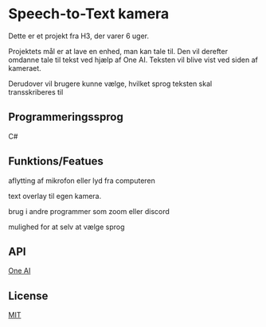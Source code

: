 # Speech-to-Text kamera
Dette er et projekt fra H3, der varer 6 uger.

Projektets mål er at lave en enhed, man kan tale til. Den vil derefter omdanne tale til tekst ved hjælp af One AI. Teksten vil blive vist ved siden af kameraet. 

Derudover vil brugere kunne vælge, hvilket sprog teksten skal transskriberes til

## Programmeringssprog
C#

## Funktions/Featues
aflytting af mikrofon eller lyd fra computeren

text overlay til egen kamera.

brug i andre programmer som zoom eller discord

mulighed for at selv at vælge sprog

## API
[One AI](https://studio.oneai.com/)

## License
[MIT](https://choosealicense.com/licenses/mit/)
